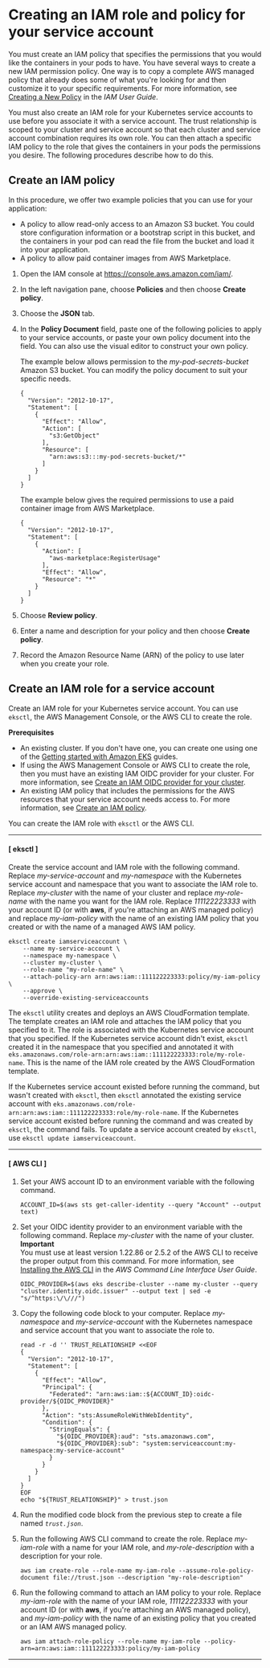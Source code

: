 # Creating an IAM role and policy for your service account<a name="create-service-account-iam-policy-and-role"></a>

You must create an IAM policy that specifies the permissions that you would like the containers in your pods to have\. You have several ways to create a new IAM permission policy\. One way is to copy a complete AWS managed policy that already does some of what you're looking for and then customize it to your specific requirements\. For more information, see [Creating a New Policy](https://docs.aws.amazon.com/IAM/latest/UserGuide/access_policies_create.html) in the *IAM User Guide*\.

You must also create an IAM role for your Kubernetes service accounts to use before you associate it with a service account\. The trust relationship is scoped to your cluster and service account so that each cluster and service account combination requires its own role\. You can then attach a specific IAM policy to the role that gives the containers in your pods the permissions you desire\. The following procedures describe how to do this\.

## Create an IAM policy<a name="create-service-account-iam-policy"></a>

In this procedure, we offer two example policies that you can use for your application:
+ A policy to allow read\-only access to an Amazon S3 bucket\. You could store configuration information or a bootstrap script in this bucket, and the containers in your pod can read the file from the bucket and load it into your application\.
+ A policy to allow paid container images from AWS Marketplace\.

1. Open the IAM console at [https://console\.aws\.amazon\.com/iam/](https://console.aws.amazon.com/iam/)\.

1. In the left navigation pane, choose **Policies** and then choose **Create policy**\. 

1. Choose the **JSON** tab\.

1. In the **Policy Document** field, paste one of the following policies to apply to your service accounts, or paste your own policy document into the field\. You can also use the visual editor to construct your own policy\.

   The example below allows permission to the *my\-pod\-secrets\-bucket* Amazon S3 bucket\. You can modify the policy document to suit your specific needs\.

   ```
   {
     "Version": "2012-10-17",
     "Statement": [
       {
         "Effect": "Allow",
         "Action": [
           "s3:GetObject"
         ],
         "Resource": [
           "arn:aws:s3:::my-pod-secrets-bucket/*"
         ]
       }
     ]
   }
   ```

   The example below gives the required permissions to use a paid container image from AWS Marketplace\.

   ```
   {
     "Version": "2012-10-17",
     "Statement": [
       {
         "Action": [
           "aws-marketplace:RegisterUsage"
         ],
         "Effect": "Allow",
         "Resource": "*"
       }
     ]
   }
   ```

1. Choose **Review policy**\.

1. Enter a name and description for your policy and then choose **Create policy**\.

1. Record the Amazon Resource Name \(ARN\) of the policy to use later when you create your role\.

## Create an IAM role for a service account<a name="create-service-account-iam-role"></a>

Create an IAM role for your Kubernetes service account\. You can use `eksctl`, the AWS Management Console, or the AWS CLI to create the role\.

**Prerequisites**
+ An existing cluster\. If you don't have one, you can create one using one of the [Getting started with Amazon EKS](getting-started.md) guides\.
+ If using the AWS Management Console or AWS CLI to create the role, then you must have an existing IAM OIDC provider for your cluster\. For more information, see [Create an IAM OIDC provider for your cluster](enable-iam-roles-for-service-accounts.md)\.
+ An existing IAM policy that includes the permissions for the AWS resources that your service account needs access to\. For more information, see [Create an IAM policy](#create-service-account-iam-policy)\.

You can create the IAM role with `eksctl` or the AWS CLI\.

------
#### [ eksctl ]

Create the service account and IAM role with the following command\. Replace *my\-service\-account* and *my\-namespace* with the Kubernetes service account and namespace that you want to associate the IAM role to\. Replace *my\-cluster* with the name of your cluster and replace *my\-role\-name* with the name you want for the IAM role\. Replace *111122223333* with your account ID \(or with **aws**, if you're attaching an AWS managed policy\) and replace *my\-iam\-policy* with the name of an existing IAM policy that you created or with the name of a managed AWS IAM policy\.

```
eksctl create iamserviceaccount \
    --name my-service-account \
    --namespace my-namespace \
    --cluster my-cluster \
    --role-name "my-role-name" \
    --attach-policy-arn arn:aws:iam::111122223333:policy/my-iam-policy \
    --approve \
    --override-existing-serviceaccounts
```

The `eksctl` utility creates and deploys an AWS CloudFormation template\. The template creates an IAM role and attaches the IAM policy that you specified to it\. The role is associated with the Kubernetes service account that you specified\. If the Kubernetes service account didn't exist, `eksctl` created it in the namespace that you specified and annotated it with `eks.amazonaws.com/role-arn:arn:aws:iam::111122223333:role/my-role-name`\. This is the name of the IAM role created by the AWS CloudFormation template\.

If the Kubernetes service account existed before running the command, but wasn't created with `eksctl`, then `eksctl` annotated the existing service account with `eks.amazonaws.com/role-arn:arn:aws:iam::111122223333:role/my-role-name`\. If the Kubernetes service account existed before running the command and was created by `eksctl`, the command fails\. To update a service account created by `eksctl`, use `eksctl update iamserviceaccount`\.

------
#### [ AWS CLI ]

1. Set your AWS account ID to an environment variable with the following command\.

   ```
   ACCOUNT_ID=$(aws sts get-caller-identity --query "Account" --output text)
   ```

1. Set your OIDC identity provider to an environment variable with the following command\. Replace *my\-cluster* with the name of your cluster\.
**Important**  
You must use at least version 1\.22\.86 or 2\.5\.2 of the AWS CLI to receive the proper output from this command\. For more information, see [Installing the AWS CLI](https://docs.aws.amazon.com/cli/latest/userguide/cli-chap-install.html) in the *AWS Command Line Interface User Guide*\.

   ```
   OIDC_PROVIDER=$(aws eks describe-cluster --name my-cluster --query "cluster.identity.oidc.issuer" --output text | sed -e "s/^https:\/\///")
   ```

1. Copy the following code block to your computer\. Replace *my\-namespace* and *my\-service\-account* with the Kubernetes namespace and service account that you want to associate the role to\.

   ```
   read -r -d '' TRUST_RELATIONSHIP <<EOF
   {
     "Version": "2012-10-17",
     "Statement": [
       {
         "Effect": "Allow",
         "Principal": {
           "Federated": "arn:aws:iam::${ACCOUNT_ID}:oidc-provider/${OIDC_PROVIDER}"
         },
         "Action": "sts:AssumeRoleWithWebIdentity",
         "Condition": {
           "StringEquals": {
             "${OIDC_PROVIDER}:aud": "sts.amazonaws.com",
             "${OIDC_PROVIDER}:sub": "system:serviceaccount:my-namespace:my-service-account"
           }
         }
       }
     ]
   }
   EOF
   echo "${TRUST_RELATIONSHIP}" > trust.json
   ```

1. Run the modified code block from the previous step to create a file named *`trust.json`*\.

1. Run the following AWS CLI command to create the role\. Replace *my\-iam\-role* with a name for your IAM role, and *my\-role\-description* with a description for your role\.

   ```
   aws iam create-role --role-name my-iam-role --assume-role-policy-document file://trust.json --description "my-role-description"
   ```

1. Run the following command to attach an IAM policy to your role\. Replace *my\-iam\-role* with the name of your IAM role, *111122223333* with your account ID \(or with **aws**, if you're attaching an AWS managed policy\), and *my\-iam\-policy* with the name of an existing policy that you created or an IAM AWS managed policy\.

   ```
   aws iam attach-role-policy --role-name my-iam-role --policy-arn=arn:aws:iam::111122223333:policy/my-iam-policy
   ```

------